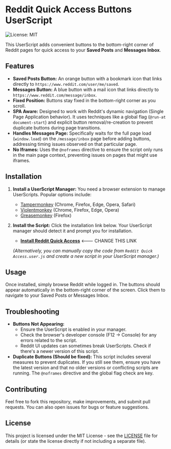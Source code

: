 # Reddit Quick Access Buttons UserScript

![License: MIT](https://img.shields.io/badge/License-MIT-yellow.svg) <!-- Optional Badge -->

This UserScript adds convenient buttons to the bottom-right corner of Reddit pages for quick access to your **Saved Posts** and **Messages Inbox**.

## Features

*   **Saved Posts Button:** An orange button with a bookmark icon that links directly to `https://www.reddit.com/user/me/saved`.
*   **Messages Button:** A blue button with a mail icon that links directly to `https://www.reddit.com/message/inbox`.
*   **Fixed Position:** Buttons stay fixed in the bottom-right corner as you scroll.
*   **SPA Aware:** Designed to work with Reddit's dynamic navigation (Single Page Application behavior). It uses techniques like a global flag (`@run-at document-start`) and explicit button removal/re-creation to prevent duplicate buttons during page transitions.
*   **Handles Messages Page:** Specifically waits for the full page load (`window.load`) on the `/message/inbox` page before adding buttons, addressing timing issues observed on that particular page.
*   **No Iframes:** Uses the `@noframes` directive to ensure the script only runs in the main page context, preventing issues on pages that might use iframes.

## Installation

1.  **Install a UserScript Manager:** You need a browser extension to manage UserScripts. Popular options include:
    *   [Tampermonkey](https://www.tampermonkey.net/) (Chrome, Firefox, Edge, Opera, Safari)
    *   [Violentmonkey](https://violentmonkey.github.io/) (Chrome, Firefox, Edge, Opera)
    *   [Greasemonkey](https://www.greasespot.net/) (Firefox)

2.  **Install the Script:** Click the installation link below. Your UserScript manager should detect it and prompt you for installation.

    *   **[Install Reddit Quick Access](https://raw.githubusercontent.com/ctrlcmdshft/RedditQuickAccess/blob/main/Reddit%20Quick%20Access.user.js)** <--- CHANGE THIS LINK
  
    *(Alternatively, you can manually copy the code from `Reddit Quick Access.user.js` and create a new script in your UserScript manager.)*

## Usage

Once installed, simply browse Reddit while logged in. The buttons should appear automatically in the bottom-right corner of the screen. Click them to navigate to your Saved Posts or Messages Inbox.

## Troubleshooting

*   **Buttons Not Appearing:**
    *   Ensure the UserScript is enabled in your manager.
    *   Check the browser's developer console (F12 -> Console) for any errors related to the script.
    *   Reddit UI updates can sometimes break UserScripts. Check if there's a newer version of this script.
*   **Duplicate Buttons (Should be fixed):** This script includes several measures to prevent duplicates. If you still see them, ensure you have the latest version and that no older versions or conflicting scripts are running. The `@noframes` directive and the global flag check are key.

## Contributing

Feel free to fork this repository, make improvements, and submit pull requests. You can also open issues for bugs or feature suggestions.

## License

This project is licensed under the MIT License - see the [LICENSE](LICENSE) file for details (or state the license directly if not including a separate file).
